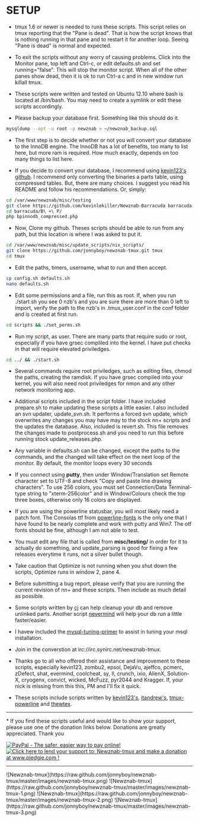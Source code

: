 # SETUP

 * tmux 1.6 or newer is needed to runs these scripts. This script relies on tmux reporting that the "Pane is dead". That is how the script knows that is nothing running in that pane and to restart it for another loop. Seeing "Pane is dead" is normal and expected.

 * To exit the scripts without any worry of causing problems. Click into the Monitor pane, top left and Ctrl-c, or edit defaults.sh and set running="false". This will stop the monitor script. When all of the other panes show dead, then it is ok to run Ctrl-a c and in new window run killall tmux.

 * These scripts were written and tested on Ubuntu 12.10 where bash is located at /bin/bash. You may need to create a symlink or edit these scripts accordingly.

 * Please backup your database first. Something like this should do it.
 
  ```bash
  mysqldump --opt -u root -p newznab > ~/newznab_backup.sql
  ```


 * The first step is to decide whether or not you will convert your database to the InnoDB engine. The InnoDB has a lot of benefits, too many to list here, but more ram is required. How much exactly, depends on too many things to list here.

 * If you decide to convert your database, I recommend using [kevin123's github](https://github.com/kevinlekiller/Newznab-Barracuda.git). I recommend only converting the binaries a parts table, using compressed tables. But, there are many choices. I suggest you read his README and follow his recommendations. Or, simply:

  ```bash
  cd /var/www/newznab/misc/testing
  git clone https://github.com/kevinlekiller/Newznab-Barracuda barracuda
  cd barracuda/B\ +\ P/
  php bpinnodb_compressed.php
  ```

 * Now, Clone my github. Theses scripts should be able to run from any path, but this location is where I was asked to put it.

  ```bash
  cd /var/www/newznab/misc/update_scripts/nix_scripts/
  git clone https://github.com/jonnyboy/newznab-tmux.git tmux
  cd tmux
  ```  

 * Edit the paths, timers, username, what to run and then accept.

  ```bash
  cp config.sh defaults.sh
  nano defaults.sh
  ```

 * Edit some permissions and a file, run this as root. If, when you run ./start.sh you see 0 nzb's and you are sure there are more than 0 left to import, verify the path to the nzb's in .tmux_user.conf in the conf folder and is created at first run.

  ```bash
  cd scripts && ./set_perms.sh
  ```

 * Run my script, as user. There are many parts that require sudo or root, especially if you have grsec compliled into the kernel. I have put checks in that will require elevated priviledges.

  ```bash
  cd ../ && ./start.sh
  ```

 * Several commands require root priviledges, such as editing files, chmod the paths, creating the ramdisk. If you have grsec compiled into your kernel, you will also need root priviledges for nmon and any other network monitoring app.

 * Additional scripts included in the script folder. I have included prepare.sh to make updating these scripts a little easier. I also included an svn updater, update_svn.sh. It performs a forced svn update, which overwrites any changes you may have may to the stock nn+ scripts and the updates the database. Also, included is revert.sh. This file removes the changes made to postprocess.sh and you need to run this before running stock update_releases.php.
 
 * Any variable in defaults.sh can be changed, except the paths to the commands, and the changed will take effect on the next loop of the monitor. By default, the monitor loops every 30 seconds

 * If you connect using **putty**, then under Window/Translation set Remote character set to UTF-8 and check "Copy and paste line drawing characters". To use 256 colors, you must set Connection/Data Terminal-type string to "xterm-256color" and in Window/Colours check the top three boxes, otherwise only 16 colors are displayed.
 
 * If you are using the powerline statusbar, you will most likely need a patch font. The Consolas ttf from [powerline-fonts](https://github.com/jonnyboy/powerline-fonts) is the only one that I have found to be nearly complete and work with putty and Win7. The otf fonts should be fine, although I am not able to test.

 * You must edit any file that is called from **misc/testing/** in order for it to actually do something, and update_parsing is good for fixing a few releases everytime it runs, not a silver bullet though.

 * Take caution that Optimize is not running when you shut down the scripts, Optimize runs in window 2, pane 4.

 * Before submitting a bug report, please verify that you are running the current revision of nn+ and these scripts. Then include as much detail as possible.

 * Some scripts written by [cj](https://github.com/NNScripts/nn-custom-scripts) can help cleanup your db and remove unlinked parts. Another script [nevermind](http://pastebin.com/ibpi71iE) will help your db run a little faster/easier.

 * I havew included the [mysql-tuning-primer](https://launchpad.net/mysql-tuning-primer) to assist in tuning your msql installation.

 * Join in the converstion at irc://irc.synirc.net/newznab-tmux.




 * Thanks go to all who offered their assistance and improvement to these scripts, especially kevin123, zombu2, epsol, DejaVu, ajeffco, pcmerc, zDefect, shat, evermind, coolcheat, sy, ll, crunch, ixio, AlienX, Solution-X, cryogenx, convict, wicked, McFuzz, pyr2044 and Kragger. If, your nick is missing from this this, PM and I'll fix it quick.
 
 * These scripts include scripts written by [kevin123's](https://github.com/kevinlekiller), [itandrew's](https://github.com/itandrew/Newznab-InnoDB-Dropin), [tmux-powerline](https://github.com/erikw/tmux-powerline) and [thewtex](git://github.com/thewtex/tmux-mem-cpu-load.git).

<hr>
 * If you find these scripts useful and would like to show your support, please use one of the donation links below. Donations are greatly appreciated. Thank you

<a href="https://www.paypal.com/cgi-bin/webscr?cmd=_s-xclick&hosted_button_id=N4AJV5FHZDBFE"><img src="https://www.paypal.com/en_US/i/btn/btn_donateCC_LG.gif" alt="PayPal - The safer, easier way to pay online!" /></a><a href='http://www.pledgie.com/campaigns/18980'><img alt='Click here to lend your support to: Newznab-tmux and make a donation at www.pledgie.com !' src='http://www.pledgie.com/campaigns/18980.png?skin_name=chrome' border='0' /></a>

<hr>
![Newznab-tmux](https://raw.github.com/jonnyboy/newznab-tmux/master/images/newznab-tmux.png)
![Newznab-tmux](https://raw.github.com/jonnyboy/newznab-tmux/master/images/newznab-tmux-1.png)
![Newznab-tmux](https://raw.github.com/jonnyboy/newznab-tmux/master/images/newznab-tmux-2.png)
![Newznab-tmux](https://raw.github.com/jonnyboy/newznab-tmux/master/images/newznab-tmux-3.png)

